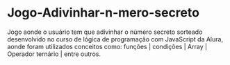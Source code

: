 # Jogo-Adivinhar-n-mero-secreto
Jogo aonde o usuário tem que adivinhar o número secreto sorteado desenvolvido no curso de lógica de programação com JavaScript da Alura, aonde foram utilizados conceitos como: funções | condições | Array | Operador ternário | entre outros.
